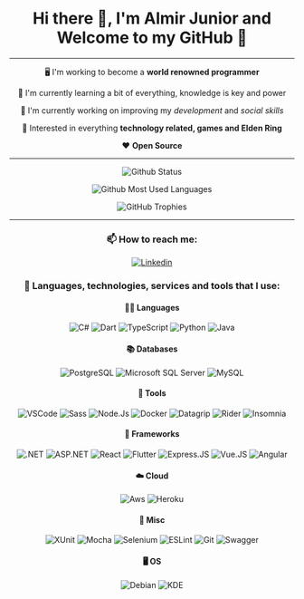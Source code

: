<div align="center">

# Hi there 👋, I'm Almir Junior and Welcome to my GitHub 🖖

---

 🖥️ I'm working to become a **world renowned programmer**

 🌱 I'm currently learning a bit of everything, knowledge is key and power

 🔭 I'm currently working on improving my *development* and *social skills*

 🤔 Interested in everything **technology related, games and Elden Ring**

 ❤️ **Open Source**

---

![Github Status](https://github-readme-stats.vercel.app/api?username=AlmirJNR&show_icons=true&theme=dark&bg_color=22272E&border_radius=2.5rem&border_color=22272E)

![Github Most Used Languages](https://github-readme-stats.vercel.app/api/top-langs?username=AlmirJNR&layout=compact&show_icons=true&theme=dark&bg_color=22272E&border_radius=2.5rem&border_color=22272E)

![GitHub Trophies](https://github-profile-trophy.vercel.app/?username=AlmirJNR&row=1&theme=onestar&no-bg=true&no-frame=true)

---

### 📫 How to reach me:
[![Linkedin](https://img.shields.io/badge/LinkedIn-0077B5?style=for-the-badge&logo=linkedin&logoColor=white)](https://www.linkedin.com/in/almir-j%C3%BAnior/)

### 🚧 Languages, technologies, services and tools that I use:

#### 👨‍💻 Languages
![C#](https://img.shields.io/badge/C%23-239120?style=for-the-badge&logo=c-sharp&logoColor=white)
![Dart](https://img.shields.io/badge/Dart-518FD1?style=for-the-badge&logo=dart&logoColor=white)
![TypeScript](https://img.shields.io/badge/TypeScript-007ACC?style=for-the-badge&logo=typescript&logoColor=white)
![Python](https://img.shields.io/badge/Python-14354C?style=for-the-badge&logo=python&logoColor=white)
![Java](https://img.shields.io/badge/Java-ED8B00?style=for-the-badge&logo=openjdk&logoColor=white)

#### 📚 Databases
![PostgreSQL](https://img.shields.io/badge/PostgreSQL-316192?style=for-the-badge&logo=postgresql&logoColor=white)
![Microsoft SQL Server](https://img.shields.io/badge/Microsoft%20SQL%20Server-B71C1C?style=for-the-badge&logo=microsoftsqlserver&logoColor=white)
![MySQL](https://img.shields.io/badge/MySQL-00000F?style=for-the-badge&logo=mysql&logoColor=white)

#### 🔧 Tools
![VSCode](https://img.shields.io/badge/VSCode-007ACC?style=for-the-badge&logo=visualstudiocode&logoColor=white)
![Sass](https://img.shields.io/badge/Sass-CC6699?style=for-the-badge&logo=sass&logoColor=white)
![Node.Js](https://img.shields.io/badge/Node.js-43853D?style=for-the-badge&logo=node.js&logoColor=white)
![Docker](https://img.shields.io/badge/Docker-0DB7ED?style=for-the-badge&logo=docker&logoColor=white)
![Datagrip](https://img.shields.io/badge/Datagrip-white?style=for-the-badge&logo=datagrip&logoColor=black)
![Rider](https://img.shields.io/badge/Rider-white?style=for-the-badge&logo=rider&logoColor=black)
![Insomnia](https://img.shields.io/badge/Insomnia-black?style=for-the-badge&logo=insomnia&logoColor=5C2D91)

#### 🧰 Frameworks
![.NET](https://img.shields.io/badge/.NET-5C2D91?style=for-the-badge&logo=.net&logoColor=white)
![ASP.NET](https://img.shields.io/badge/ASP.NET-5C2D91?style=for-the-badge&logo=.net&logoColor=white)
![React](https://img.shields.io/badge/React-53C1DE?style=for-the-badge&logo=react&logoColor=white)
![Flutter](https://img.shields.io/badge/Flutter-518FD1?style=for-the-badge&logo=flutter&logoColor=white)
![Express.JS](https://img.shields.io/badge/Express.js-404D59?style=for-the-badge)
![Vue.JS](https://img.shields.io/badge/Vue.js-35495E?style=for-the-badge&logo=vue.js&logoColor=4FC08D)
![Angular](https://img.shields.io/badge/Angular-DD0031?style=for-the-badge&logo=angular&logoColor=white)

#### ☁️ Cloud
![Aws](https://img.shields.io/badge/AWS-FF9900?style=for-the-badge&logo=amazon&logoColor=white)
![Heroku](https://img.shields.io/badge/Heroku-430098?style=for-the-badge&logo=heroku&logoColor=white)

#### 🧭 Misc
![XUnit](https://img.shields.io/badge/XUnit-5C2D91?style=for-the-badge&logo=dotnet&logoColor=white)
![Mocha](https://img.shields.io/badge/-mocha-%238D6748?style=for-the-badge&logo=mocha&logoColor=white)
![Selenium](https://img.shields.io/badge/Selenium-43B02A?style=for-the-badge&logo=Selenium&logoColor=white)
![ESLint](https://img.shields.io/badge/eslint-3A33D1?style=for-the-badge&logo=eslint&logoColor=white)
![Git](https://img.shields.io/badge/Git-F05032?style=for-the-badge&logo=git&logoColor=white)
![Swagger](https://img.shields.io/badge/Swagger-43B02A?style=for-the-badge&logo=swagger&logoColor=white)

#### 🖥️ OS
![Debian](https://img.shields.io/badge/Debian-D70A53?style=for-the-badge&logo=debian&logoColor=white)
![KDE](https://img.shields.io/badge/KDE-179AF3?style=for-the-badge&logo=Kde&logoColor=white)

</div>

